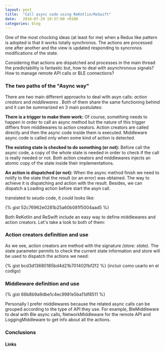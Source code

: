 ```yaml
---
layout: post
title:  "Call async code using ReKotlin/ReSwift"
date:   2018-07-29 19:37:00 +0100
categories: blog
---
```


One of the most chocking ideas (at least for me) when a Redux like pattern is adopted is that it works totally synchronos. The actions are processed one after another and the view is updated responding to syncronos modifications of the state.

Considering that actions are dispatched and processes in the main thread the predictability is fantastic but, how to deal with asynchronous signals? How to manage remote API calls or BLE connections?

### The two paths of the "Async way"

There are two main different approachs to deal with asyn calls: _action creators_ and _middlewares_ . Both of them share the same functioning behind and it can be summarized en 3 main postulates:

**There is a trigger to make them work:** Of course, something needs to happen in order to call an async method but the nature of this trigger diffiers from middlewares to action creators. Action creators are called directly and then the async code inside them is executed. Middleware async code is called only when some kind of action is detected.

**The existing state is checked to do something (or not):** Before call the async code, a copy of the whole state is needed in order to check if the call is really needed or not. Both action creators and middlewares injects an atomic copy of the state inside their implementations.

**An action is dispatched (or not):** When the async method finish we need to notify to the state that the result (or an error) was obtained. The way to achieve it is dispatching and action with the result. Besides, we can dispatch a Loading action before start the asyn call.

translated to seudo code, it could looks like:

{% gist 52c76962e0281b25a60b081f5004aad5 %}

Both ReKotlin and ReSwift include an easy way to define middlewares and action creators. Let's take a look to both of them: 

### Action creators definition and use

As we see, action creators are method with the signature _(store: state)_. The state parameter permits to check the current state information and store will be used to dispatch the actions we need:

{% gist bcd3d13680185bd4d21b701402fbf2f2 %}
(incluir como usarlo en el codigo)

### Middleware definition and use

{% gist 66b8b9a9dbe1c4ec9981e5ba11df8511 %}

Personally I prefer middlewares because the related async calls can be grouped according to the type of API they use. For example, BleMiddleware to deal with Ble async calls, NetworkMiddleware for the remote API and LoggingMiddleware to get info about all the actions.

### Conclusions

#### Links
